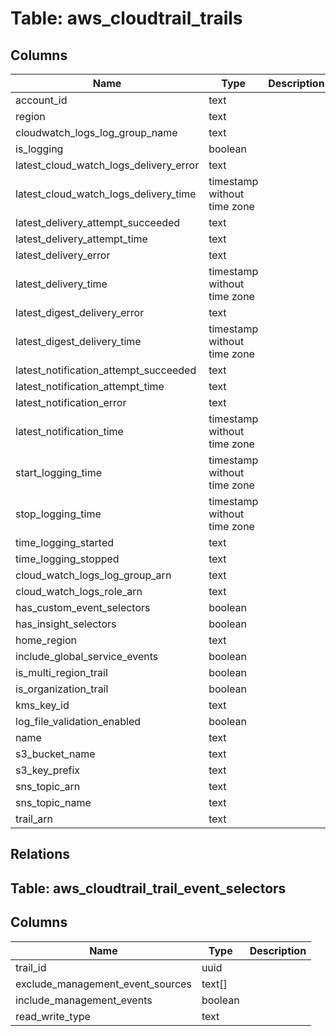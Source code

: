 
# Table: aws_cloudtrail_trails

## Columns
| Name        | Type           | Description  |
| ------------- | ------------- | -----  |
|account_id|text||
|region|text||
|cloudwatch_logs_log_group_name|text||
|is_logging|boolean||
|latest_cloud_watch_logs_delivery_error|text||
|latest_cloud_watch_logs_delivery_time|timestamp without time zone||
|latest_delivery_attempt_succeeded|text||
|latest_delivery_attempt_time|text||
|latest_delivery_error|text||
|latest_delivery_time|timestamp without time zone||
|latest_digest_delivery_error|text||
|latest_digest_delivery_time|timestamp without time zone||
|latest_notification_attempt_succeeded|text||
|latest_notification_attempt_time|text||
|latest_notification_error|text||
|latest_notification_time|timestamp without time zone||
|start_logging_time|timestamp without time zone||
|stop_logging_time|timestamp without time zone||
|time_logging_started|text||
|time_logging_stopped|text||
|cloud_watch_logs_log_group_arn|text||
|cloud_watch_logs_role_arn|text||
|has_custom_event_selectors|boolean||
|has_insight_selectors|boolean||
|home_region|text||
|include_global_service_events|boolean||
|is_multi_region_trail|boolean||
|is_organization_trail|boolean||
|kms_key_id|text||
|log_file_validation_enabled|boolean||
|name|text||
|s3_bucket_name|text||
|s3_key_prefix|text||
|sns_topic_arn|text||
|sns_topic_name|text||
|trail_arn|text||
## Relations
## Table: aws_cloudtrail_trail_event_selectors

## Columns
| Name        | Type           | Description  |
| ------------- | ------------- | -----  |
|trail_id|uuid||
|exclude_management_event_sources|text[]||
|include_management_events|boolean||
|read_write_type|text||
